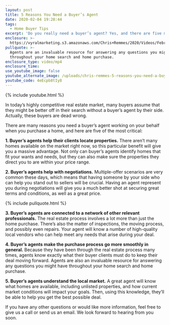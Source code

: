 ```yaml
---
layout: post
title: 5 Reasons You Need a Buyer’s Agent
date: 2020-02-04 19:28:44
tags:
  - Home Buyer Tips
excerpt: 'Do you really need a buyer’s agent? Yes, and there are five main reasons why.'
enclosure: >-
  https://vyralmarketing.s3.amazonaws.com/Chris+Remmes/2020/Videos/February/5+Reasons+You+Need+a+Buyers+Agent.mp4
pullquote: >-
  Agents are an invaluable resource for answering any questions you might have
  throughout your home search and home purchase.
enclosure_type: video/mp4
enclosure_time:
use_youtube_image: false
youtube_alternate_image: /uploads/chris-remmes-5-reasons-you-need-a-buyers-agent-youtube.jpg
youtube_code: 4eEcpb8tIy8
---
```


{% include youtube.html %}

In today’s highly competitive real estate market, many buyers assume that they might be better off in their search without a buyer’s agent by their side. Actually, these buyers are dead wrong.&nbsp;

There are many reasons you need a buyer’s agent working on your behalf when you purchase a home, and here are five of the most critical:&nbsp;

**1\. Buyer’s agents help their clients locate properties.** There aren’t many homes available on the market right now, so this particular benefit will give you a massive advantage. Not only can buyer’s agents identify homes that fit your wants and needs, but they can also make sure the properties they direct you to are within your price range.&nbsp;

**2\. Buyer’s agents help with negotiations.** Multiple-offer scenarios are very common these days, which means that having someone by your side who can help you stand out to sellers will be crucial. Having an agent represent you during negotiations will give you a much better shot at securing great terms and conditions, as well as a great price.

{% include pullquote.html %}

**3\. Buyer’s agents are connected to a network of other relevant professionals.** The real estate process involves a lot more than just the home purchase. There’s also the matter of inspections, the moving process, and possibly even repairs. Your agent will know a number of high-quality local vendors who can help meet any needs that arise during your deal.&nbsp;

**4\. Buyer’s agents make the purchase process go more smoothly in general.** Because they have been through the real estate process many times, agents know exactly what their buyer clients must do to keep their deal moving forward. Agents are also an invaluable resource for answering any questions you might have throughout your home search and home purchase.&nbsp;

**5\. Buyer’s agents understand the local market.** A great agent will know what homes are available, including unlisted properties, and how current market conditions will impact your goals. Then, using this knowledge, they’ll be able to help you get the best possible deal.&nbsp;

If you have any other questions or would like more information, feel free to give us a call or send us an email. We look forward to hearing from you soon.